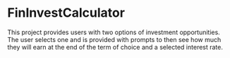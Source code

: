# FinInvestCalculator
This project provides users with two options of investment opportunities. The user selects one and is provided with prompts to then see how much they will earn at the end of the term of choice and a selected interest rate.
